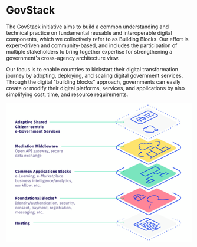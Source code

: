 # GovStack

The GovStack initiative aims to build a common understanding and technical practice on fundamental reusable and interoperable digital components, which we collectively refer to as Building Blocks. Our effort is expert-driven and community-based, and includes the participation of multiple stakeholders to bring together expertise for strengthening a government's cross-agency architecture view.

Our focus is to enable countries to kickstart their digital transformation journey by adopting, deploying, and scaling digital government services. Through the digital "building blocks" approach, governments can easily create or modify their digital platforms, services, and applications by also simplifying cost, time, and resource requirements.

![](<.gitbook/assets/Cover (1).png>)
